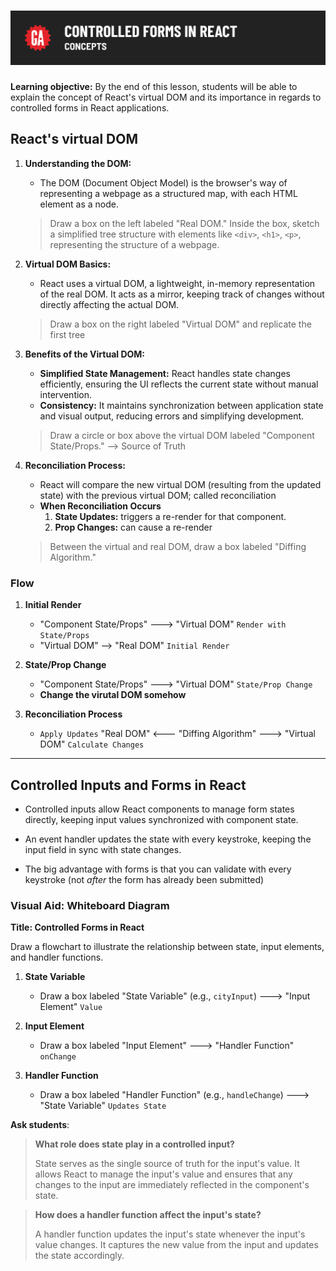 # ![Controlled Forms in React - Concepts](./assets/hero.png)

**Learning objective:** By the end of this lesson, students will be able to explain the concept of React's virtual DOM and its importance in regards to controlled forms in React applications.

## React's virtual DOM


1. **Understanding the DOM:**
   - The DOM (Document Object Model) is the browser's way of representing a webpage as a structured map, with each HTML element as a node.

   > Draw a box on the left labeled "Real DOM."
   > Inside the box, sketch a simplified tree structure with elements like `<div>`, `<h1>`, `<p>`, representing the structure of a webpage.

2. **Virtual DOM Basics:**
   - React uses a virtual DOM, a lightweight, in-memory representation of the real DOM. It acts as a mirror, keeping track of changes without directly affecting the actual DOM.

   > Draw a box on the right labeled "Virtual DOM" and replicate the first tree

3. **Benefits of the Virtual DOM:**
   - **Simplified State Management:** React handles state changes efficiently, ensuring the UI reflects the current state without manual intervention.
   - **Consistency:** It maintains synchronization between application state and visual output, reducing errors and simplifying development.

   > Draw a circle or box above the virtual DOM labeled "Component State/Props." --> Source of Truth

4. **Reconciliation Process:**
   - React will compare the new virtual DOM (resulting from the updated state) with the previous virtual DOM; called reconciliation
   - **When Reconciliation Occurs**
        1. **State Updates:** triggers a re-render for that component. 
        2. **Prop Changes:** can cause a re-render

    > Between the virtual and real DOM, draw a box labeled "Diffing Algorithm."

 ### Flow

1. **Initial Render**
   - "Component State/Props" ---> "Virtual DOM" `Render with State/Props`
   - "Virtual DOM" --> "Real DOM" `Initial Render`

2. **State/Prop Change**
   - "Component State/Props" ---> "Virtual DOM" `State/Prop Change`
   - **Change the virutal DOM somehow**

3. **Reconciliation Process**
   - `Apply Updates` "Real DOM" <--- "Diffing Algorithm" ---> "Virtual DOM" `Calculate Changes`


---

## Controlled Inputs and Forms in React

   - Controlled inputs allow React components to manage form states directly, keeping input values synchronized with component state.

   - An event handler updates the state with every keystroke, keeping the input field in sync with state changes.

   - The big advantage with forms is that you can validate with every keystroke (not _after_ the form has already been submitted)

### Visual Aid: Whiteboard Diagram

**Title: Controlled Forms in React**

Draw a flowchart to illustrate the relationship between state, input elements, and handler functions.

1. **State Variable** 
   - Draw a box labeled "State Variable" (e.g., `cityInput`) ---> "Input Element" `Value`
   
2. **Input Element**
   - Draw a box labeled "Input Element" ---> "Handler Function" `onChange`

3. **Handler Function**
   - Draw a box labeled "Handler Function" (e.g., `handleChange`) ---> "State Variable" `Updates State`

**Ask students**:  
> **What role does state play in a controlled input?**
>
> State serves as the single source of truth for the input's value. It allows React to manage the input's value and ensures that any changes to the input are immediately reflected in the component's state.

> **How does a handler function affect the input's state?**
>
> A handler function updates the input's state whenever the input's value changes. It captures the new value from the input and updates the state accordingly.